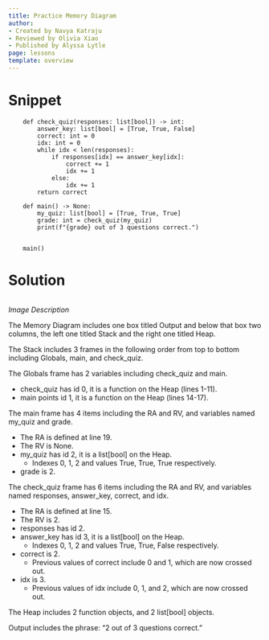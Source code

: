 ```yaml
---
title: Practice Memory Diagram
author:
- Created by Navya Katraju
- Reviewed by Olivia Xiao
- Published by Alyssa Lytle
page: lessons
template: overview
---
```


# Snippet


<pre>
<code class="python">    def check_quiz(responses: list[bool]) -> int:
        answer_key: list[bool] = [True, True, False]
        correct: int = 0
        idx: int = 0
        while idx < len(responses):
            if responses[idx] == answer_key[idx]:
                correct += 1
                idx += 1
            else:
                idx += 1
        return correct

    def main() -> None:
        my_quiz: list[bool] = [True, True, True]
        grade: int = check_quiz(my_quiz)
        print(f"{grade} out of 3 questions correct.")


    main()
</code></pre>

# Solution

<img class="img-fluid" src="/static/practice-mem-diagrams/lists-01-sol.jpg" alt=""/>


*Image Description*

The Memory Diagram includes one box titled Output and below that box two columns, the left one titled Stack and the right one titled Heap.

The Stack includes 3 frames in the following order from top to bottom including Globals, main, and check_quiz.

The Globals frame has 2 variables including check_quiz and main.
- check_quiz has id 0, it is a function on the Heap (lines 1-11).
- main points id 1, it is a function on the Heap (lines 14-17).

The main frame has 4 items including the RA and RV, and variables named my_quiz and grade.
- The RA is defined at line 19.
- The RV is None.
- my_quiz has id 2, it is a list[bool] on the Heap.
    - Indexes 0, 1, 2 and values True, True, True respectively.
- grade is 2.

The check_quiz frame has 6 items including the RA and RV, and variables named responses, answer_key, correct, and idx.
- The RA is defined at line 15.
- The RV is 2.
- responses has id 2.
- answer_key has id 3, it is a list[bool] on the Heap.
    - Indexes 0, 1, 2 and values True, True, False respectively.
- correct is 2.
    - Previous values of correct include 0 and 1, which are now crossed out.
- idx is 3.
    - Previous values of idx include 0, 1, and 2, which are now crossed out.

The Heap includes 2 function objects, and 2 list[bool] objects.

Output includes the phrase: “2 out of 3 questions correct.” 